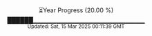 <p align="center">
⏳Year Progress (20.00 %)<br>
██████▁▁▁▁▁▁▁▁▁▁▁▁▁▁▁▁▁▁▁▁▁▁▁▁ <br>
<sub>Updated: Sat, 15 Mar 2025 00:11:39 GMT</sub>
</p>

